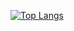 

[![Top Langs](https://github-readme-stats.vercel.app/api/top-langs/?username=nedackland)](https://github.com/nedackland/github-readme-stats)
